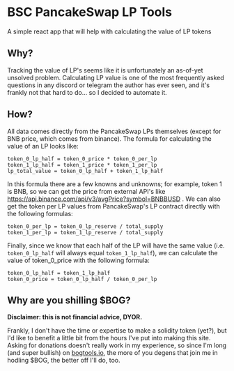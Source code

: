 # BSC PancakeSwap LP Tools

A simple react app that will help with calculating the value of LP tokens

## Why?

Tracking the value of LP's seems like it is unfortunately an as-of-yet unsolved problem. Calculating LP value
is one of the most frequently asked questions in any discord or telegram the author has ever seen, and it's
frankly not that hard to do... so I decided to automate it.

## How?

All data comes directly from the PancakeSwap LPs themselves (except for BNB price, which comes from binance).
The formula for calculating the value of an LP looks like:

```
token_0_lp_half = token_0_price * token_0_per_lp
token_1_lp_half = token_1_price * token_1_per_lp
lp_total_value = token_0_lp_half + token_1_lp_half
```

In this formula there are a few knowns and unknowns; for example, token 1 is BNB, so we can get the
price from external API's like https://api.binance.com/api/v3/avgPrice?symbol=BNBBUSD . We can also get the
token per LP values from PancakeSwap's LP contract directly with the following formulas:

```
token_0_per_lp = token_0_lp_reserve / total_supply
token_1_per_lp = token_1_lp_reserve / total_supply
```

Finally, since we know that each half of the LP will have the same value
(i.e. `token_0_lp_half` will always equal `token_1_lp_half`), we can
calculate the value of token_0_price with the following formula:

```
token_0_lp_half = token_1_lp_half
token_0_price = token_0_lp_half / token_0_per_lp
```

## Why are you shilling $BOG?

**Disclaimer: this is not financial advice, DYOR.**

Frankly, I don't have the time or expertise to make a solidity token (yet?), but I'd
like to benefit a little bit from the hours I've put into making
this site. Asking for donations doesn't really work in my experience, so since I'm long (and super bullish) on 
[bogtools.io](https://bogtools.io/), the more of you degens that join me in hodling $BOG,
the better off I'll do, too.